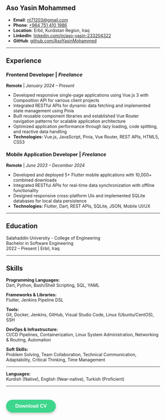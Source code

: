 ## Aso Yasin Mohammed

- **Email**: [nt71203@gmail.com](mailto:nt71203@gmail.com)  
- **Phone**: [+964 751 410 1986](tel:+9647514101986)  
- **Location**: Erbil, Kurdistan Region, Iraq  
- **LinkedIn**: [linkedin.com/in/aso-yasin-233204322](https://linkedin.com/in/aso-yasin-233204322)  
- **GitHub**: [github.com/AsoYasinMohammed](https://github.com/AsoYasinMohammed)

---

## Experience

### Frontend Developer | *Freelance*
**Remote** | *January 2024 – Present*

* Developed responsive single-page applications using Vue.js 3 with Composition API for various client projects
* Integrated RESTful APIs for dynamic data fetching and implemented state management using Pinia
* Built reusable component libraries and established Vue Router navigation patterns for scalable application architecture
* Optimized application performance through lazy loading, code splitting, and reactive data handling
* **Technologies:** Vue.js, JavaScript, Pinia, Vue Router, REST APIs, HTML5, CSS3

### Mobile Application Developer | *Freelance*
**Remote** | *June 2023 – December 2024*

* Developed and deployed 5+ Flutter mobile applications with 10,000+ combined downloads
* Integrated RESTful APIs for real-time data synchronization with offline functionality
* Designed responsive cross-platform UIs and implemented SQLite databases for local data persistence
* **Technologies:** Flutter, Dart, REST APIs, SQLite, JSON, Mobile UI/UX

---

## Education

Salahaddin University - College of Engineering  
Bachelor in Software Engineering  
2022 – Present | Erbil, Iraq

---

## Skills

**Programming Languages:**  
Dart, Python, Bash/Shell Scripting, SQL, YAML

**Frameworks & Libraries:**  
Flutter, Jenkins Pipeline DSL

**Tools:**  
Git, Docker, Jenkins, GitHub, Visual Studio Code, Linux (Ubuntu/CentOS), SSH

**DevOps & Infrastructure:**  
CI/CD Pipelines, Containerization, Linux System Administration, Networking & Routing, Automation

**Soft Skills:**  
Problem Solving, Team Collaboration, Technical Communication, Adaptability, Critical Thinking, Time Management

---

**Languages:**  
Kurdish (Native), English (Near-native), Turkish (Proficient)

---

<!-- Button to Download CV -->
<a href="/cv/cv.pdf" download>
  <button style="padding: 12px 30px; background-color: #3dd68c; color: white; border: none; border-radius: 50px; font-size: 16px; font-weight: 600; cursor: pointer; transition: all 0.3s ease; box-shadow: 0 4px 8px rgba(0, 0, 0, 0.2); margin-top: 30px;">
    Download CV
  </button>
</a>

<!-- Hover effect -->
<style>
  button:hover {
    background-color: #3dd68c;
    transform: translateY(-4px);
    box-shadow: 0 8px 16px rgba(0, 0, 0, 0.3);
  }
</style>
